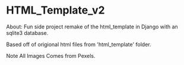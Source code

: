 # HTML_Template_v2
About: Fun side project remake of the html_template in Django with an sqlite3 database.

Based off of origional html files from 'html_template' folder.


Note All Images Comes from Pexels.
